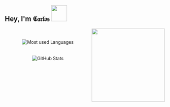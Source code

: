 ## Hey, I'm 𝕮𝔞𝔯𝔩𝔬𝔰 <img src="https://i.imgur.com/HxxijHl.png" data-canonical-src="https://i.imgur.com/HxxijHl.png" alt="" width="50" />
<img src="https://i.imgur.com/jfSbEWD.png" data-canonical-src="https://i.imgur.com/jfSbEWD.png" alt="" width="230" align="right" vlign="center" />
<p align="center">
 <br/><br/>
   <img 
    src="https://github-readme-stats.vercel.app/api/top-langs/?username=cejaramillof&hide=html,coffeescript,vue,css,scss, python,php,pug,haml,plpgsql,tsql,smarty&count_private=true&theme=graywhite&layout=compact&custom_title=My%20Most%20used%20Languages:&hide_border=true" 
    alt="Most used Languages"
    vlign="center"
    align="center" />
  <br/><br/><br/>
  <img 
   src="https://github-readme-stats.vercel.app/api?username=cejaramillof&count_private=true&show_icons=true&theme=graywhite&hide_rank=false&hide_border=true&hide_title=true" 
   alt="GitHub Stats"
   vlign="center"
   align="center" />

</p>
